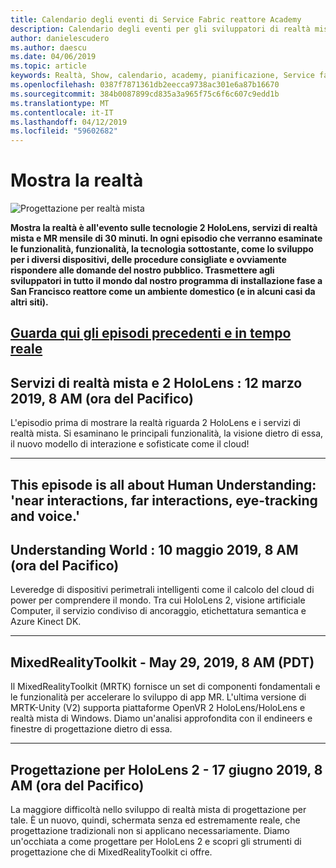 ```yaml
---
title: Calendario degli eventi di Service Fabric reattore Academy
description: Calendario degli eventi per gli sviluppatori di realtà mista in reattore a San Francisco.
author: danielescudero
ms.author: daescu
ms.date: 04/06/2019
ms.topic: article
keywords: Realtà, Show, calendario, academy, pianificazione, Service fabric, san francisco, reattore
ms.openlocfilehash: 0387f7871361db2eecca9738ac301e6a87b16670
ms.sourcegitcommit: 384b0087899cd835a3a965f75c6f6c607c9edd1b
ms.translationtype: MT
ms.contentlocale: it-IT
ms.lasthandoff: 04/12/2019
ms.locfileid: "59602682"
---
```

# <a name="the-realities-show"></a>Mostra la realtà
![Progettazione per realtà mista](images/therealitiesshow.jpg)

**Mostra la realtà è all'evento sulle tecnologie 2 HoloLens, servizi di realtà mista e MR mensile di 30 minuti. In ogni episodio che verranno esaminate le funzionalità, funzionalità, la tecnologia sottostante, come lo sviluppo per i diversi dispositivi, delle procedure consigliate e ovviamente rispondere alle domande del nostro pubblico. Trasmettere agli sviluppatori in tutto il mondo dal nostro programma di installazione fase a San Francisco reattore come un ambiente domestico (e in alcuni casi da altri siti).**

<a name="watch-live-and-past-episodes-herehttpakamstrs"></a>**[Guarda qui gli episodi precedenti e in tempo reale](http://aka.ms/trs)**
---

## <a name="hololens-2-and-mixed-reality-services---march-12-2019-8-am-pdt"></a>**Servizi di realtà mista e 2 HoloLens** : 12 marzo 2019, 8 AM (ora del Pacifico)
L'episodio prima di mostrare la realtà riguarda 2 HoloLens e i servizi di realtà mista. Si esaminano le principali funzionalità, la visione dietro di essa, il nuovo modello di interazione e sofisticate come il cloud!

---
This episode is all about Human Understanding: 'near interactions, far interactions, eye-tracking and voice.'
---
## <a name="world-understanding---may-10-2019-8-am-pdt"></a>**Understanding World** : 10 maggio 2019, 8 AM (ora del Pacifico)
Leveredge di dispositivi perimetrali intelligenti come il calcolo del cloud di power per comprendere il mondo. Tra cui HoloLens 2, visione artificiale Computer, il servizio condiviso di ancoraggio, etichettatura semantica e Azure Kinect DK.

---
## <a name="mixedrealitytoolkit---may-29-2019-8-am-pdt"></a>**MixedRealityToolkit** - May 29, 2019, 8 AM (PDT)
Il MixedRealityToolkit (MRTK) fornisce un set di componenti fondamentali e le funzionalità per accelerare lo sviluppo di app MR. L'ultima versione di MRTK-Unity (V2) supporta piattaforme OpenVR 2 HoloLens/HoloLens e realtà mista di Windows. Diamo un'analisi approfondita con il endineers e finestre di progettazione dietro di essa.

---
## <a name="designing-for-hololens-2---june-17-2019-8-am-pdt"></a>**Progettazione per HoloLens 2** - 17 giugno 2019, 8 AM (ora del Pacifico)
La maggiore difficoltà nello sviluppo di realtà mista di progettazione per tale. È un nuovo, quindi, schermata senza ed estremamente reale, che progettazione tradizionali non si applicano necessariamente. Diamo un'occhiata a come progettare per HoloLens 2 e scopri gli strumenti di progettazione che di MixedRealityToolkit ci offre.


